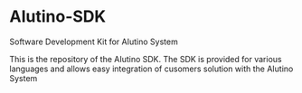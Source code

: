 # AIutino-SDK

Software Development Kit for AIutino System

This is the repository of the AIutino SDK. 
The SDK is provided for various languages and allows easy integration of cusomers solution with the AIutino System
